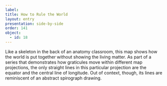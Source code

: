 ```yaml
---
label: 
title: How to Rule the World
layout: entry
presentation: side-by-side
order: 141
object:
  - id: 18
---
```

Like a skeleton in the back of an anatomy classroom, this map shows how the world is put together without showing the living matter. As part of a series that demonstrates how graticules move within different map projections, the only straight lines in this particular projection are the equator and the central line of longitude. Out of context, though, its lines are reminiscent of an abstract spirograph drawing. 